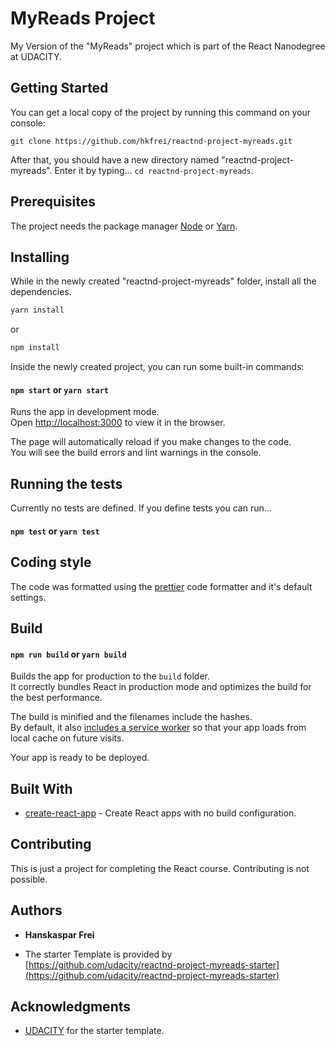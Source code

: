 # MyReads Project

My Version of the "MyReads" project which is part of the React Nanodegree at UDACITY.

## Getting Started

You can get a local copy of the project by running this command on your console:

```
git clone https://github.com/hkfrei/reactnd-project-myreads.git
```

After that, you should have a new directory named "reactnd-project-myreads". Enter it by typing...
`cd reactnd-project-myreads`.

## Prerequisites

The project needs the package manager [Node](https://nodejs.org/en/) or [Yarn](https://yarnpkg.com/).

## Installing

While in the newly created "reactnd-project-myreads" folder, install all the dependencies.

```zsh
yarn install
```

or

```zsh
npm install
```

Inside the newly created project, you can run some built-in commands:

#### `npm start` or `yarn start`

Runs the app in development mode.<br>
Open [http://localhost:3000](http://localhost:3000) to view it in the browser.

The page will automatically reload if you make changes to the code.<br>
You will see the build errors and lint warnings in the console.

## Running the tests

Currently no tests are defined. If you define tests you can run...

#### `npm test` or `yarn test`

## Coding style

The code was formatted using the [prettier](https://prettier.io/) code formatter and it's default settings.

## Build

#### `npm run build` or `yarn build`

Builds the app for production to the `build` folder.<br>
It correctly bundles React in production mode and optimizes the build for the best performance.

The build is minified and the filenames include the hashes.<br>
By default, it also [includes a service worker](https://github.com/facebook/create-react-app/blob/master/packages/react-scripts/template/README.md#making-a-progressive-web-app) so that your app loads from local cache on future visits.

Your app is ready to be deployed.

## Built With

* [create-react-app](https://github.com/facebook/create-react-app) - Create React apps with no build configuration.

## Contributing

This is just a project for completing the React course. Contributing is not possible.

## Authors

* **Hanskaspar Frei**

* The starter Template is provided by [https://github.com/udacity/reactnd-project-myreads-starter](https://github.com/udacity/reactnd-project-myreads-starter)

## Acknowledgments

* [UDACITY](https://github.com/udacity/reactnd-project-myreads-starter) for the starter template.
